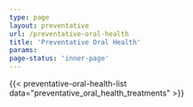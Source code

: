 ```yaml
---
type: page
layout: preventative
url: /preventative-oral-health
title: 'Preventative Oral Health'
params:
page-status: 'inner-page'
---
```


{{< preventative-oral-health-list data="preventative_oral_health_treatments" >}}